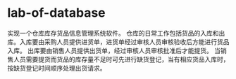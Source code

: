 # lab-of-database
实现一个仓库库存货品信息管理系统软件。
仓库的日常工作包括货品的入库和出库。入库要由采购人员提供进货单，进货单经过审核人员审核验收后方能进行货品入库。
出库要由销售人员提供出货单，经过审核人员审核批准后才能提货。
当销售人员需要提货而货品的库存量不足时可先进行缺货登记，当有相应货品入库时，按缺货登记时间顺序处理出货请求。

